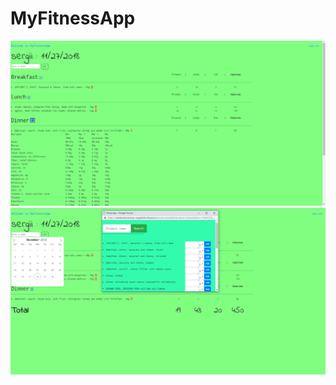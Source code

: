 # MyFitnessApp
![alt text](https://raw.githubusercontent.com/SergiiBelik/MyFitnessApp/master/images/myFitnessApp.jpg)
![alt text](https://raw.githubusercontent.com/SergiiBelik/MyFitnessApp/master/images/myFitnessApp2.jpg)
